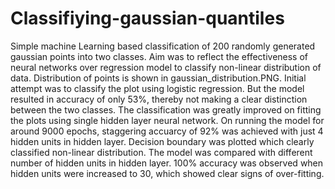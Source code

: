# Classifiying-gaussian-quantiles

Simple machine Learning based classification of 200 randomly generated gaussian points into two classes. Aim was to reflect the effectiveness of neural networks over regression model to classify non-linear distribution of data. Distribution of points is shown in gaussian_distribution.PNG. 
Initial attempt was to classify the plot using logistic regression. But the model resulted in accuracy of only 53%, thereby not making a clear distinction between the two classes. The classification was greatly improved on fitting the plots using single hidden layer neural network. On running the model for around 9000 epochs, staggering accuarcy of 92% was achieved with just 4 hidden units in hidden layer.
Decision boundary was plotted which clearly classified non-linear distribution. 
The model was compared with different number of hidden units in hidden layer. 100% accuracy was observed when hidden units were increased to 30, which showed clear signs of over-fitting. 

